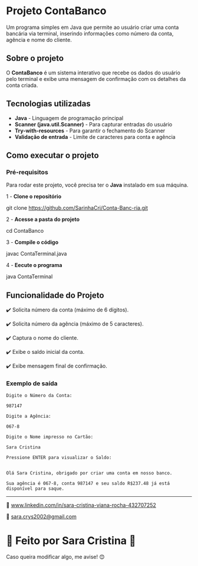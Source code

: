 # Projeto ContaBanco

Um programa simples em Java que permite ao usuário criar uma conta bancária via terminal, inserindo informações como número da conta, agência e nome do cliente.


## Sobre o projeto

O **ContaBanco** é um sistema interativo que recebe os dados do usuário pelo terminal e exibe uma mensagem de confirmação com os detalhes da conta criada.


## Tecnologias utilizadas

- **Java** - Linguagem de programação principal  
- **Scanner (java.util.Scanner)** - Para capturar entradas do usuário  
- **Try-with-resources** - Para garantir o fechamento do Scanner  
- **Validação de entrada** - Limite de caracteres para conta e agência  


## Como executar o projeto

### **Pré-requisitos**  
Para rodar este projeto, você precisa ter o **Java** instalado em sua máquina.  

1️ - **Clone o repositório**  

git clone https://github.com/SarinhaCri/Conta-Banc-ria.git

2️ - **Acesse a pasta do projeto**  

   cd ContaBanco

3️ - **Compile o código**

javac ContaTerminal.java

4️ - **Eecute o programa**

java ContaTerminal


## Funcionalidade do Projeto

✔️ Solicita número da conta (máximo de 6 dígitos).

✔️ Solicita número da agência (máximo de 5 caracteres).

✔️ Captura o nome do cliente.

✔️ Exibe o saldo inicial da conta.

✔️ Exibe mensagem final de confirmação.


### Exemplo de saída
```
Digite o Número da Conta:

987147

Digite a Agência:

067-8

Digite o Nome impresso no Cartão:

Sara Cristina

Pressione ENTER para visualizar o Saldo:


Olá Sara Cristina, obrigado por criar uma conta em nosso banco.

Sua agência é 067-8, conta 987147 e seu saldo R$237.48 já está disponível para saque.
```
---

🔗 www.linkedin.com/in/sara-cristina-viana-rocha-432707252

📧 sara.crys2002@gmail.com

# 📌 Feito por Sara Cristina 💙 

Caso queira modificar algo, me avise! 😊


